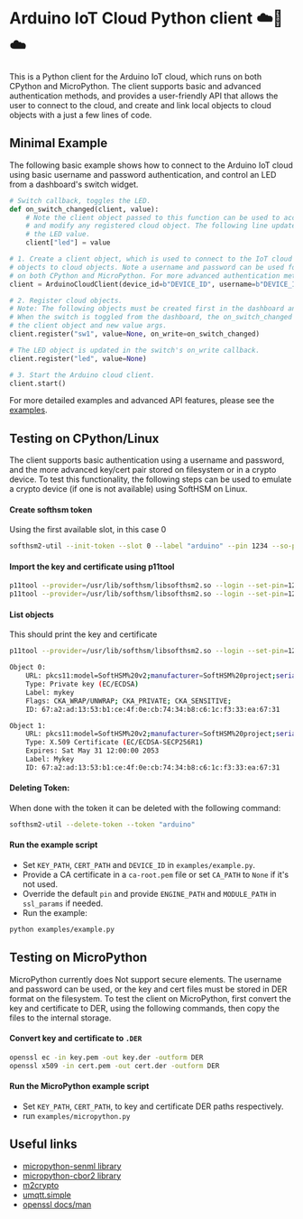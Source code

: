 # Arduino IoT Cloud Python client ☁️🐍☁️
This is a Python client for the Arduino IoT cloud, which runs on both CPython and MicroPython. The client supports basic and advanced authentication methods, and provides a user-friendly API that allows the user to connect to the cloud, and create and link local objects to cloud objects with a just a few lines of code.

## Minimal Example
The following basic example shows how to connect to the Arduino IoT cloud using basic username and password authentication, and control an LED from a dashboard's switch widget.
```python
# Switch callback, toggles the LED.
def on_switch_changed(client, value):
    # Note the client object passed to this function can be used to access
    # and modify any registered cloud object. The following line updates
    # the LED value.
    client["led"] = value

# 1. Create a client object, which is used to connect to the IoT cloud and link local
# objects to cloud objects. Note a username and password can be used for basic authentication
# on both CPython and MicroPython. For more advanced authentication methods, please see the examples.
client = ArduinoCloudClient(device_id=b"DEVICE_ID", username=b"DEVICE_ID", password=b"SECRET_KEY")

# 2. Register cloud objects.
# Note: The following objects must be created first in the dashboard and linked to the device.
# When the switch is toggled from the dashboard, the on_switch_changed function is called with
# the client object and new value args.
client.register("sw1", value=None, on_write=on_switch_changed)

# The LED object is updated in the switch's on_write callback.
client.register("led", value=None)

# 3. Start the Arduino cloud client.
client.start()
```

For more detailed examples and advanced API features, please see the [examples](https://github.com/arduino/arduino-iot-cloud-py/tree/main/examples).

## Testing on CPython/Linux
The client supports basic authentication using a username and password, and the more advanced key/cert pair stored on filesystem or in a crypto device. To test this functionality, the following steps can be used to emulate a crypto device (if one is not available) using SoftHSM on Linux.

#### Create softhsm token
Using the first available slot, in this case 0
```bash
softhsm2-util --init-token --slot 0 --label "arduino" --pin 1234 --so-pin 1234
```

#### Import the key and certificate using p11tool
```bash
p11tool --provider=/usr/lib/softhsm/libsofthsm2.so --login --set-pin=1234 --write "pkcs11:token=arduino" --load-privkey key.pem --label "Mykey"
p11tool --provider=/usr/lib/softhsm/libsofthsm2.so --login --set-pin=1234 --write "pkcs11:token=arduino" --load-certificate cert.pem --label "Mykey"
```

#### List objects
This should print the key and certificate
```bash
p11tool --provider=/usr/lib/softhsm/libsofthsm2.so --login --set-pin=1234 --list-all pkcs11:token=arduino

Object 0:
	URL: pkcs11:model=SoftHSM%20v2;manufacturer=SoftHSM%20project;serial=841b431f98150134;token=arduino;id=%67%A2%AD%13%53%B1%CE%4F%0E%CB%74%34%B8%C6%1C%F3%33%EA%67%31;object=mykey;type=private
	Type: Private key (EC/ECDSA)
	Label: mykey
	Flags: CKA_WRAP/UNWRAP; CKA_PRIVATE; CKA_SENSITIVE;
	ID: 67:a2:ad:13:53:b1:ce:4f:0e:cb:74:34:b8:c6:1c:f3:33:ea:67:31

Object 1:
	URL: pkcs11:model=SoftHSM%20v2;manufacturer=SoftHSM%20project;serial=841b431f98150134;token=arduino;id=%67%A2%AD%13%53%B1%CE%4F%0E%CB%74%34%B8%C6%1C%F3%33%EA%67%31;object=Mykey;type=cert
	Type: X.509 Certificate (EC/ECDSA-SECP256R1)
	Expires: Sat May 31 12:00:00 2053
	Label: Mykey
	ID: 67:a2:ad:13:53:b1:ce:4f:0e:cb:74:34:b8:c6:1c:f3:33:ea:67:31
```

#### Deleting Token:
When done with the token it can be deleted with the following command:
```bash
softhsm2-util --delete-token --token "arduino"
```

#### Run the example script
* Set `KEY_PATH`, `CERT_PATH` and `DEVICE_ID` in `examples/example.py`.
* Provide a CA certificate in a `ca-root.pem` file or set `CA_PATH` to `None` if it's not used.
* Override the default `pin` and provide `ENGINE_PATH` and `MODULE_PATH` in `ssl_params` if needed.
* Run the example:
```bash
python examples/example.py
```

## Testing on MicroPython
MicroPython currently does Not support secure elements. The username and password can be used, or the key and cert files must be stored in DER format on the filesystem. To test the client on MicroPython, first convert the key and certificate to DER, using the following commands, then copy the files to the internal storage.

#### Convert key and certificate to `.DER`
```bash
openssl ec -in key.pem -out key.der -outform DER
openssl x509 -in cert.pem -out cert.der -outform DER
```

#### Run the MicroPython example script
* Set `KEY_PATH`, `CERT_PATH`, to key and certificate DER paths respectively.
* run `examples/micropython.py`

## Useful links

* [micropython-senml library](https://github.com/micropython/micropython-lib/tree/master/micropython/senml)
* [micropython-cbor2 library](https://github.com/micropython/micropython-lib/tree/master/python-ecosys/cbor2)
* [m2crypto](https://github.com/m2crypto/m2crypto)
* [umqtt.simple](https://github.com/micropython/micropython-lib/tree/master/micropython/umqtt.simple)
* [openssl docs/man](https://www.openssl.org/docs/man1.0.2/man3/)
